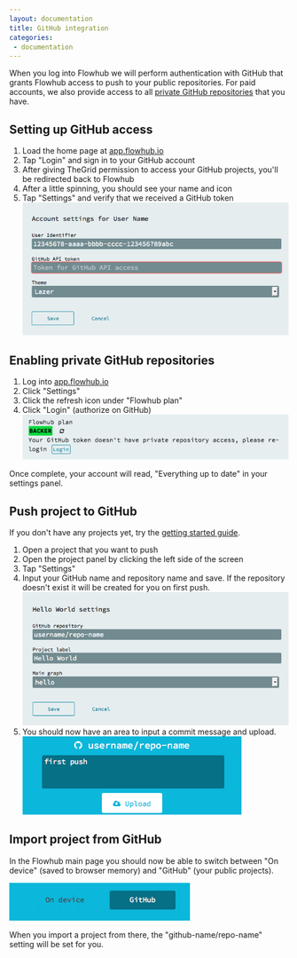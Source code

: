 ```yaml
---
layout: documentation
title: GitHub integration
categories:
 - documentation
---
```

When you log into Flowhub we will perform authentication with GitHub that grants Flowhub access to push to your public repositories. For paid accounts, we also provide access to all [private GitHub repositories](https://github.com/pricing) that you have.

## Setting up GitHub access

1.  Load the home page at [app.flowhub.io](http://app.flowhub.io/)
2.  Tap "Login" and sign in to your GitHub account
3.  After giving TheGrid permission to access your GitHub projects, you'll be redirected back to Flowhub
4.  After a little spinning, you should see your name and icon
5.  Tap "Settings" and verify that we received a GitHub token
    ![](../images/gh01-user-settings.png)

## Enabling private GitHub repositories

1. Log into [app.flowhub.io](http://app.flowhub.io/)
2. Click "Settings"
3. Click the refresh icon under "Flowhub plan"
4. Click "Login" (authorize on GitHub)
    ![](../images/ghn-01-settings.png)

Once complete, your account will read, "Everything up to date" in your settings panel.

## Push project to GitHub

If you don't have any projects yet, try the [getting started guide](../getting-started-browser/).

1.  Open a project that you want to push
2.  Open the project panel by clicking the left side of the screen
3.  Tap "Settings"  
4.  Input your GitHub name and repository name and save. If the repository doesn't exist it will be created for you on first push.  
    ![project settings](../images/gh03-project-settings.png)
5.  You should now have an area to input a commit message and upload.  
    ![commit message area and upload button](../images/gh04-commit.png)

## Import project from GitHub

In the Flowhub main page you should now be able to switch between "On device" (saved to browser memory) and "GitHub" (your public projects).

![on device and github switch](../images/gh05-device-github-switch.png)

When you import a project from there, the "github-name/repo-name" setting will be set for you.
